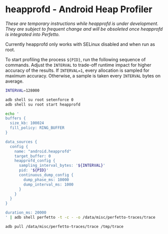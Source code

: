 # heapprofd - Android Heap Profiler

_These are temporary instructions while heapprofd is under development. They are
subject to frequent change and will be obsoleted once heapprofd is integrated
into Perfetto._

Currently heapprofd only works with SELinux disabled and when run as root.

To start profiling the process `${PID}`, run the following sequence of commands.
Adjust the `INTERVAL` to trade-off runtime impact for higher accuracy of the
results. If `INTERVAL=1`, every allocation is sampled for maximum accuracy.
Otherwise, a sample is taken every `INTERVAL` bytes on average.

```bash
INTERVAL=128000

adb shell su root setenforce 0
adb shell su root start heapprofd

echo '
buffers {
  size_kb: 100024
  fill_policy: RING_BUFFER
}

data_sources {
  config {
    name: "android.heapprofd"
    target_buffer: 0
    heapprofd_config {
      sampling_interval_bytes: '${INTERVAL}'
      pid: '${PID}'
      continuous_dump_config {
        dump_phase_ms: 10000
        dump_interval_ms: 1000
      }
    }
  }
}

duration_ms: 20000
' | adb shell perfetto -t -c - -o /data/misc/perfetto-traces/trace

adb pull /data/misc/perfetto-traces/trace /tmp/trace
```
